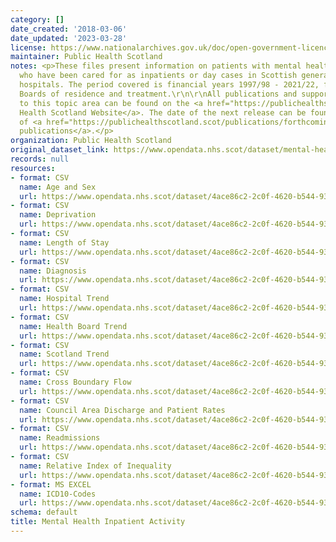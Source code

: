 ```yaml
---
category: []
date_created: '2018-03-06'
date_updated: '2023-03-28'
license: https://www.nationalarchives.gov.uk/doc/open-government-licence/version/3/
maintainer: Public Health Scotland
notes: <p>These files present information on patients with mental health problems
  who have been cared for as inpatients or day cases in Scottish general and psychiatric
  hospitals. The period covered is financial years 1997/98 - 2021/22, for all NHS
  Boards of residence and treatment.\r\n\r\nAll publications and supporting material
  to this topic area can be found on the <a href="https://publichealthscotland.scot/publications/mental-health-inpatient-activity/">Public
  Health Scotland Website</a>. The date of the next release can be found on our list
  of <a href="https://publichealthscotland.scot/publications/forthcoming-publications/">forthcoming
  publications</a>.</p>
organization: Public Health Scotland
original_dataset_link: https://www.opendata.nhs.scot/dataset/mental-health-inpatient-activity
records: null
resources:
- format: CSV
  name: Age and Sex
  url: https://www.opendata.nhs.scot/dataset/4ace86c2-2c0f-4620-b544-932148c2c4d3/resource/83b38aa6-73c0-4489-b344-11081e7aa0ed/download/mental-health-inpatient-activity-age-sex.csv
- format: CSV
  name: Deprivation
  url: https://www.opendata.nhs.scot/dataset/4ace86c2-2c0f-4620-b544-932148c2c4d3/resource/ff797b7c-94cb-4efa-83dd-58e378cb7d8d/download/mental-health-inpatient-activity-deprivation.csv
- format: CSV
  name: Length of Stay
  url: https://www.opendata.nhs.scot/dataset/4ace86c2-2c0f-4620-b544-932148c2c4d3/resource/13b0a4ec-76a5-4a5d-8118-63c48d465948/download/mental-health-inpatient-activity-length-of-stay.csv
- format: CSV
  name: Diagnosis
  url: https://www.opendata.nhs.scot/dataset/4ace86c2-2c0f-4620-b544-932148c2c4d3/resource/c6d26491-2268-46e5-8d56-a08fd466aba0/download/mental-health-inpatient-activity-diagnosis-trend.csv
- format: CSV
  name: Hospital Trend
  url: https://www.opendata.nhs.scot/dataset/4ace86c2-2c0f-4620-b544-932148c2c4d3/resource/7b9b76e3-a3a5-43cc-bea1-a32ab080e9ec/download/mental-health-inpatient-activity-hospital-trend.csv
- format: CSV
  name: Health Board Trend
  url: https://www.opendata.nhs.scot/dataset/4ace86c2-2c0f-4620-b544-932148c2c4d3/resource/7e99efb9-2d73-46e1-bdce-59b00ed20a0f/download/mental-health-inpatient-activity-health-board-trend.csv
- format: CSV
  name: Scotland Trend
  url: https://www.opendata.nhs.scot/dataset/4ace86c2-2c0f-4620-b544-932148c2c4d3/resource/ba979207-fbd0-4f96-b855-ac7540e03b23/download/mental-health-inpatient-activity-scotland-trend.csv
- format: CSV
  name: Cross Boundary Flow
  url: https://www.opendata.nhs.scot/dataset/4ace86c2-2c0f-4620-b544-932148c2c4d3/resource/07fc742d-e729-440c-8569-eeca91c80578/download/mental-health-inpatient-activity-cross-boundary-flow.csv
- format: CSV
  name: Council Area Discharge and Patient Rates
  url: https://www.opendata.nhs.scot/dataset/4ace86c2-2c0f-4620-b544-932148c2c4d3/resource/3ef139c6-988b-4728-bb1d-c910ff513d1d/download/mental-health-inpatient-activity-geography.csv
- format: CSV
  name: Readmissions
  url: https://www.opendata.nhs.scot/dataset/4ace86c2-2c0f-4620-b544-932148c2c4d3/resource/2b2355a8-16d4-402b-a535-11b54729b93e/download/mental-health-inpatient-activity-readmissions.csv
- format: CSV
  name: Relative Index of Inequality
  url: https://www.opendata.nhs.scot/dataset/4ace86c2-2c0f-4620-b544-932148c2c4d3/resource/b2669513-3ab1-481e-b0f1-35de5da8b161/download/mental-health-inpatient-activity-rii.csv
- format: MS EXCEL
  name: ICD10-Codes
  url: https://www.opendata.nhs.scot/dataset/4ace86c2-2c0f-4620-b544-932148c2c4d3/resource/530cb70a-f747-4b3b-b75a-06353ae78e8d/download/icd10-lookup.xlsx
schema: default
title: Mental Health Inpatient Activity
---
```

